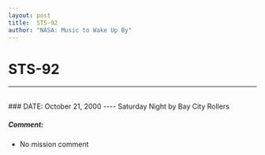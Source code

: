 ```yaml
---
layout: post
title:  STS-92
author: "NASA: Music to Wake Up By"
---
```


# STS-92
----
<br/>
### DATE: October 21, 2000
----
Saturday Night by Bay City Rollers

##### Comment:
* No mission comment
